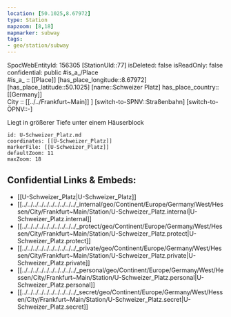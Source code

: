```yaml
---
location: [50.1025,8.67972] 
type: Station 
mapzoom: [8,18] 
mapmarker: subway 
tags:
- geo/station/subway
---
```

SpocWebEntityId: 156305
[StationUId::77] 
isDeleted: false
isReadOnly: false
confidential: public
#is_a_/Place  
#is_a_ :: [[Place]] 
[has_place_longitude::8.67972] 
[has_place_latitude::50.1025] 
[name::Schweizer Platz] 
has_place_country:: [[Germany]]  
City :: [[../../Frankfurt~Main]] ] 
[switch-to-SPNV::Straßenbahn] 
[switch-to-ÖPNV::-] 

Liegt in größerer Tiefe unter einem Häuserblock

```leaflet
id: U-Schweizer_Platz.md
coordinates: [[U-Schweizer_Platz]] 
markerFile: [[U-Schweizer_Platz]] 
defaultZoom: 11 
maxZoom: 18
```


## Confidential Links & Embeds: 
- [[U-Schweizer_Platz|U-Schweizer_Platz]] 
- [[../../../../../../../../../../_internal/geo/Continent/Europe/Germany/West/Hessen/City/Frankfurt~Main/Station/U-Schweizer_Platz.internal|U-Schweizer_Platz.internal]] 
- [[../../../../../../../../../../_protect/geo/Continent/Europe/Germany/West/Hessen/City/Frankfurt~Main/Station/U-Schweizer_Platz.protect|U-Schweizer_Platz.protect]] 
- [[../../../../../../../../../../_private/geo/Continent/Europe/Germany/West/Hessen/City/Frankfurt~Main/Station/U-Schweizer_Platz.private|U-Schweizer_Platz.private]] 
- [[../../../../../../../../../../_personal/geo/Continent/Europe/Germany/West/Hessen/City/Frankfurt~Main/Station/U-Schweizer_Platz.personal|U-Schweizer_Platz.personal]] 
- [[../../../../../../../../../../_secret/geo/Continent/Europe/Germany/West/Hessen/City/Frankfurt~Main/Station/U-Schweizer_Platz.secret|U-Schweizer_Platz.secret]] 

